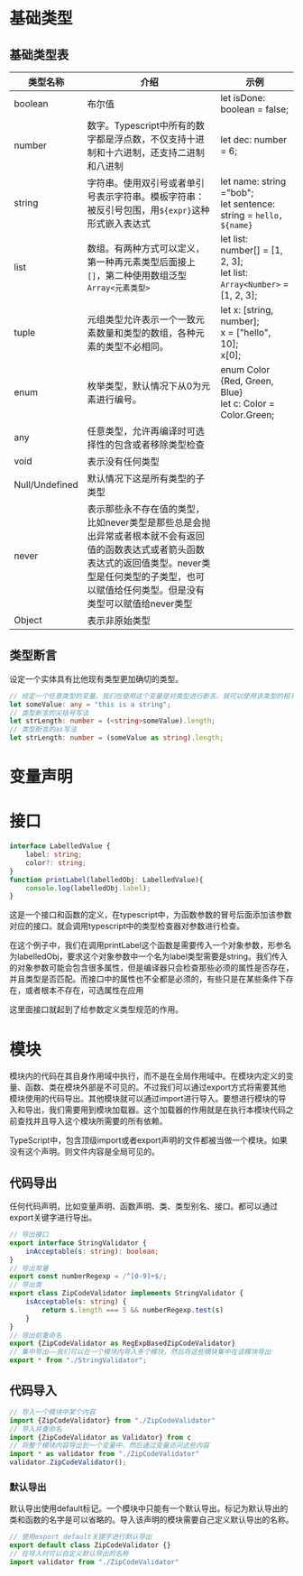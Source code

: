 # 基础类型

## 基础类型表

| 类型名称       | 介绍                                                         | 示例                                                         |
| -------------- | ------------------------------------------------------------ | ------------------------------------------------------------ |
| boolean        | 布尔值                                                       | let isDone: boolean = false;                                 |
| number         | 数字。Typescript中所有的数字都是浮点数，不仅支持十进制和十六进制，还支持二进制和八进制 | let dec: number = 6;                                         |
| string         | 字符串。使用双引号或者单引号表示字符串。模板字符串：被反引号包围，用`${expr}`这种形式嵌入表达式 | let name: string ="bob";<br>let sentence: string = `hello, ${name}` |
| list           | 数组。有两种方式可以定义，第一种再元素类型后面接上`[]`，第二种使用数组泛型`Array<元素类型>` | let list: number[] = [1, 2, 3];<br>let list: `Array<Number>` = [1, 2, 3]; |
| tuple          | 元组类型允许表示一个一致元素数量和类型的数组，各种元素的类型不必相同。 | let x: [string, number];<br>x = ["hello", 10];<br>x[0];      |
| enum           | 枚举类型，默认情况下从0为元素进行编号。                      | enum Color {Red, Green, Blue}<br>let c: Color = Color.Green; |
| any            | 任意类型，允许再编译时可选择性的包含或者移除类型检查         |                                                              |
| void           | 表示没有任何类型                                             |                                                              |
| Null/Undefined | 默认情况下这是所有类型的子类型                               |                                                              |
| never          | 表示那些永不存在值的类型，比如never类型是那些总是会抛出异常或者根本就不会有返回值的函数表达式或者箭头函数表达式的返回值类型。never类型是任何类型的子类型，也可以赋值给任何类型。但是没有类型可以赋值给never类型 |                                                              |
| Object         | 表示非原始类型                                               |                                                              |

## 类型断言

设定一个实体具有比他现有类型更加确切的类型。

```typescript
// 给定一个任意类型的变量。我们在使用这个变量是对类型进行断言，就可以使用该类型的相关方法
let someValue: any = "this is a string";
// 类型断言的尖括号写法
let strLength: number = (<string>someValue).length;
// 类型断言的as写法
let strLength: number = (someValue as string).length;
```

# 变量声明

# 接口

```typescript
interface LabelledValue {
    label: string;
    color?: string;
}
function printLabel(labelledObj: LabelledValue){
    console.log(labelledObj.label);
}
```

这是一个接口和函数的定义，在typescript中，为函数参数的冒号后面添加该参数对应的接口。就会调用typescript中的类型检查器对参数进行检查。

在这个例子中，我们在调用printLabel这个函数是需要传入一个对象参数，形参名为labelledObj，要求这个对象参数中一个名为label类型需要是string。我们传入的对象参数可能会包含很多属性，但是编译器只会检查那些必须的属性是否存在，并且类型是否匹配。而接口中的属性也不全都是必须的，有些只是在某些条件下存在，或者根本不存在，可选属性在应用

这里面接口就起到了给参数定义类型规范的作用。

# 模块

模块内的代码在其自身作用域中执行，而不是在全局作用域中。在模块内定义的变量、函数、类在模块外部是不可见的。不过我们可以通过export方式将需要其他模块使用的代码导出。其他模块就可以通过import进行导入。要想进行模块的导入和导出，我们需要用到模块加载器。这个加载器的作用就是在执行本模块代码之前查找并且导入这个模块所需要的所有依赖。

TypeScript中，包含顶级import或者export声明的文件都被当做一个模块。如果没有这个声明。则文件内容是全局可见的。

## 代码导出

任何代码声明，比如变量声明、函数声明、类、类型别名、接口。都可以通过export关键字进行导出。

```typescript
// 导出接口
export interface StringValidator {
    inAcceptable(s: string): boolean;
}
// 导出常量
export const numberRegexp = /^[0-9]+$/;
// 导出类
export class ZipCodeValidator implements StringValidator {
    isAcceptable(s: string) {
        return s.length === 5 && numberRegexp.test(s)
    }
}
// 导出前重命名
export {ZipCodeValidator as RegExpBasedZipCodeValidator}
// 集中导出——我们可以在一个模块内导入多个模块，然后将这些模块集中在该模块导出
export * from "./StringValidator";
```

## 代码导入

```typescript
// 导入一个模块中某个内容
import {ZipCodeValidator} from "./ZipCodeValidator"
// 导入并重命名
import {ZipCodeValidator as Validator} from c
// 将整个模块内容导出到一个变量中，然后通过变量访问这些内容
import * as validator from "./ZipCodeValidator"
validator.ZipCodeValidator();
```

### 默认导出

默认导出使用default标记。一个模块中只能有一个默认导出。标记为默认导出的类和函数的名字是可以省略的。导入该声明的模块需要自己定义默认导出的名称。

```typescript
// 使用export default关键字进行默认导出
export default class ZipCodeValidator {}
// 在导入时可以自定义默认导出的名称
import validator from "./ZipCodeValidator"
```

